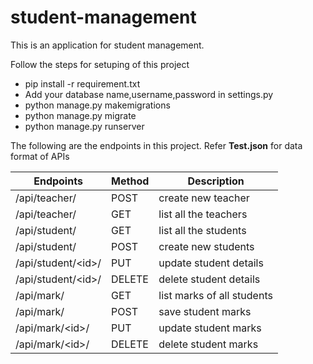 # student-management
This is an application for student management.

Follow the steps for setuping of this project
* pip install -r requirement.txt
* Add your database name,username,password in settings.py
* python manage.py makemigrations
* python manage.py migrate
* python manage.py runserver

The following are the endpoints in this project. Refer **Test.json** for data format of APIs

| Endpoints | Method | Description|
| --- | --- | --- |
| /api/teacher/ | POST | create new teacher |
| /api/teacher/ | GET | list all the teachers |
| /api/student/ | GET | list all the students |
| /api/student/ | POST | create new students |
| /api/student/\<id>\/| PUT | update student details |
| /api/student/\<id>\/| DELETE | delete student details |
| /api/mark/ | GET | list marks of all students |
| /api/mark/ | POST | save student marks |
| /api/mark/\<id>\/| PUT | update student marks |
| /api/mark/\<id>\/| DELETE | delete student marks |


